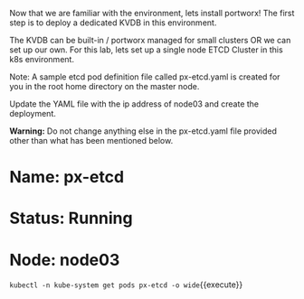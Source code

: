 Now that we are familiar with the environment, lets install portworx! The first step is to deploy a dedicated KVDB in this environment. 

The KVDB can be built-in / portworx managed for small clusters OR we can set up our own.  For this lab, lets set up a single node ETCD Cluster in this k8s environment.

Note: A sample etcd pod definition file called px-etcd.yaml is created for you in the root home directory on the master node. 

Update the YAML file with the ip address of node03 and create the deployment.

**Warning:** Do not change anything else in the px-etcd.yaml file provided other than what has been mentioned below.

# Name: px-etcd
# Status: Running
# Node: node03

`kubectl -n kube-system get pods px-etcd -o wide`{{execute}}
